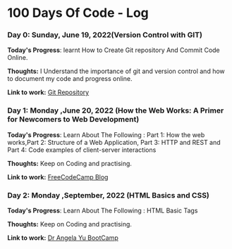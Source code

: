 # 100 Days Of Code - Log

### Day 0: Sunday, June 19, 2022(Version Control with GIT)

**Today's Progress**: learnt How to Create Git repository And Commit Code Online.

**Thoughts:** I Understand the importance of git and version control and how to document my code and progress online.

**Link to work:** [Git Repository](http://www.example.com)

### Day 1: Monday ,June 20, 2022 (How the Web Works: A Primer for Newcomers to Web Development)

**Today's Progress**:  Learn About The Following : Part 1: How the web works,Part 2: Structure of a Web Application, Part 3: HTTP and REST and Part 4: Code examples of client-server interactions

**Thoughts:** Keep on Coding and practising.

**Link to work:** [FreeCodeCamp Blog](https://www.freecodecamp.org/news/how-the-web-works-a-primer-for-newcomers-to-web-development-or-anyone-really-b4584e63585c/)

### Day 2: Monday ,September, 2022 (HTML Basics and CSS)

**Today's Progress**:  Learn About The Following : HTML Basic Tags

**Thoughts:** Keep on Coding and practising.

**Link to work:** [Dr Angela Yu BootCamp](https://mega.nz/fm/KhFQTLQD)